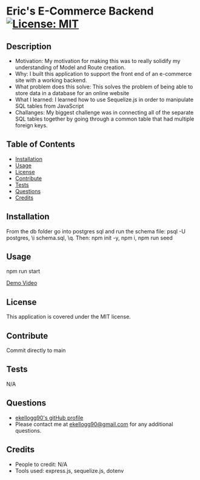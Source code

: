 # Eric's E-Commerce Backend                                                                                                                      [![License: MIT](https://img.shields.io/badge/License-MIT-yellow.svg)](https://opensource.org/licenses/MIT)
    
## Description
- Motivation: My motivation for making this was to really solidify my understanding of Model and Route creation.
- Why: I built this application to support the front end of an e-commerce site with a working backend.
- What problem does this solve: This solves the problem of being able to store data in a database for an online website
- What I learned: I learned how to use Sequelize.js in order to manipulate SQL tables from JavaScript
- Challanges: My biggest challenge was in connecting all of the separate SQL tables together by going through a common table that had multiple foreign keys.

## Table of Contents
- [Installation](#Installation)
- [Usage](#Usage) 
- [License](#License) 
- [Contribute](#Contribute) 
- [Tests](#Tests) 
- [Questions](#Questions) 
- [Credits](#Credits) 

## Installation
From the db folder go into postgres sql and run the schema file:  psql -U postgres, \i schema.sql, \q.  Then: npm init -y, npm i, npm run seed

## Usage
npm run start

[Demo Video](https://drive.google.com/file/d/1VgYK4jK3mmAgWdNavhbPVQg26AVaZR0n/view)

## License
This application is covered under the MIT license.

## Contribute
Commit directly to main

## Tests
N/A

## Questions
- [ekellogg90's gitHub profile](https://github.com/ekellogg90)
- Please contact me at <a href="mailto:ekellogg90@gmail.com">ekellogg90@gmail.com</a> for any additional questions.

## Credits
- People to credit: N/A
- Tools used: express.js, sequelize.js, dotenv
